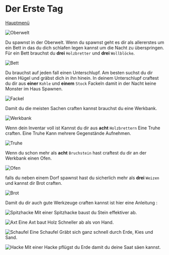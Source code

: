 # Der Erste Tag

[Hauptmenü](README.md)

![Oberwelt](https://vignette.wikia.nocookie.net/galaxy-space-german/images/6/65/3._Erde.png/revision/latest?cb=20171105232615&path-prefix=de)

Du spawnst in der Oberwelt.
Wenn du spawnst geht es dir als allererstes um ein Bett in das du dich schlafen legen kannst um die Nacht zu überspringen.
Für ein Bett brauchst du **drei** `Holzbretter` und **drei** `Wollblöcke`.

![Bett](https://www.minecraftcrafting.info/imgs/craft_bed.png)


Du brauchst auf jeden fall einen Unterschlupf.
Am besten suchst du dir einen Hügel und gräbst dich in ihn hinein.
In deinem Unterschlupf craftest du dir aus **einer** `Kohle` und **einem** `Stock` Fackeln damit in der Nacht keine Monster im Haus Spawnen.

![Fackel](https://www.minecraftcrafting.info/imgs/craft_torch.png)


Damit du die meisten Sachen craften kannst brauchst du eine Werkbank.

![Werkbank](https://www.minecraftcrafting.info/imgs/craft_workbench.png)


Wenn dein Inventar voll ist Kannst du dir aus **acht** `Holzbrettern` Eine Truhe craften. Eine Truhe Kann mehrere Gegenstände Aufnehmen.

![Truhe](https://www.minecraftcrafting.info/imgs/craft_chest.png)


Wenn du schon mehr als **acht** `Bruchstein` hast craftest du dir an der Werkbank einen Ofen.

![Ofen](https://www.minecraftcrafting.info/imgs/craft_furnace.png)


falls du neben einem Dorf spawnst hast du sicherlich mehr als **drei** `Weizen` und kannst dir Brot craften.

![Brot](https://www.minecraftcrafting.info/imgs/craft_bread.png)


 Damit du dir auch gute Werkzeuge craften kannst ist hier eine Anleitung :

![Spitzhacke](https://www.minecraftcrafting.info/imgs/craft_pick.gif)
Mit einer Spitzhacke baust du Stein effektiver ab.

![Axt](https://www.minecraftcrafting.info/imgs/craft_axe.gif)
Eine Axt baut Holz Schneller ab als von Hand.

![Schaufel](https://www.minecraftcrafting.info/imgs/craft_shovel.gif)
Eine Schaufel Gräbt sich ganz schnell durch Erde, Kies und Sand.

![Hacke](https://www.minecraftcrafting.info/imgs/craft_hoe.gif)
Mit einer Hacke pflügst du Erde damit du deine Saat säen kannst.
